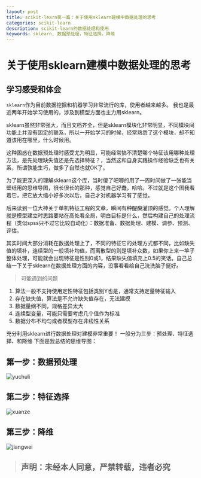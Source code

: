 ```yaml
---
layout: post
title: scikit-learn第一篇：关于使用sklearn建模中数据处理的思考
categories: scikit-learn
description: scikit-learn的数据处理和使用
keywords: sklearn, 数据预处理，特征选择，降维
---
```


# 关于使用sklearn建模中数据处理的思考 #

## 学习感受和体会

`sklearn`作为目前数据挖掘和机器学习非常流行的库，使用者越来越多。
我也是最近两年开始学习使用的，涉及到模型方面也主力用sklearn。

sklearn虽然非常强大，而且文档齐全，但是sklearn模块化非常明显，不同模块间功能上并没有固定的联系，所以一开始学习的时候，经常熟悉了这个模块，却不知道该用在哪里，什么时候用。

这种困惑在数据预处理时感受尤为明显，可能经常搞不清楚哪个特征该用哪种处理方法，是先处理缺失值还是先选择特征？，当然这和自身实践操作经验缺乏也有关系，所谓孰能生巧，做多了自然也就OK了。

为了能更深入的理解sklearn这个库，当时傻了吧唧的用了一周时间做了一张能当壁纸用的思维导图，很长很长的那种，感觉自己好蠢，哈哈。不过就是这个图我看着它，把它放大缩小好多次以后，自己才对机器学习有了感觉。

后来读到一位大神关于单机特征工程的文章，瞬间有种醍醐灌顶的感觉。个人理解就是模型建立时思路要站在高处看全局，明白目标是什么，然后构建自己的处理流程（类似spss只不过它比较自动化）：数据准备、数据处理、建模、调参、预测、评估。

其实时间大部分消耗在数据处理上了，不同的特征它的处理方式都不同，比如缺失值的填补，连续型的一般填补均值，而离散型的则是填补众数，如果你上来一竿子整体处理，可能就会出现特征是性别0或1，结果缺失值填充上0.5的笑话。自己总结一下关于sklearn在数据处理方面的内容，没事看看给自己洗洗脑子挺好。

>可能遇到的问题
  1. 算法一般不支持使用定性特征包括类别Y也是，通常支持定量特征输入
  2. 存在缺失值，算法是不允许缺失值存在，无法建模
  3. 数据量纲不同，规格差异太大
  4. 连续型变量，可能只需要考虑几个值作为标准
  5. 数据分布不均匀或者模型存在非线性关系

充分利用sklearn进行数据处理对建模非常重要！
一般分为三步：预处理、特征选择、和降维
下面是我总结的思维导图：

## 第一步：数据预处理
![yuchuli](/images/blog/2017-07-14_0.png)

## 第二步：特征选择
![xuanze](/images/blog/2017-07-14_1.png)

## 第三步：降维
![jiangwei](/images/blog/2017-07-14_2.png)

>## 声明：未经本人同意，严禁转载，违者必究
